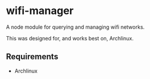 # wifi-manager

A node module for querying and managing wifi networks.

This was designed for, and works best on, Archlinux.

## Requirements

- Archlinux
